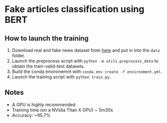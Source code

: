 # Fake articles classification using BERT

## How to launch the training
1. Download real and fake news dataset from [here](https://www.kaggle.com/nopdev/real-and-fake-news-dataset) and put in into the `data` folder. 
2. Launch the preprocess script with `python -m utils.preprocess_data` to obtain the train-valid-test datasets.
3. Build the conda environemnt with `conda env create -f environment.yml`.
4. Launch the training script with `python train.py`. 

## Notes
- A GPU is highly recommended. 
- Training time (on a NVidia Titan X GPU) ~ 5m30s
- Accuracy: ~95.7%
